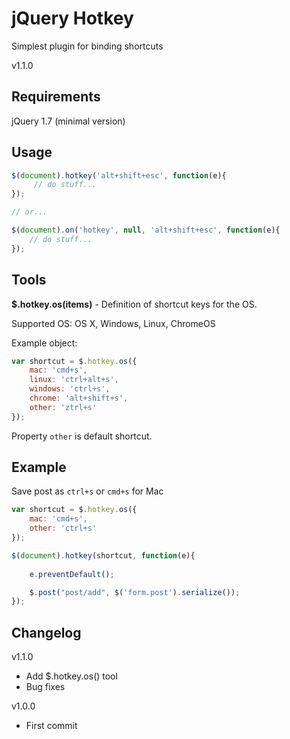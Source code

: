 jQuery Hotkey
=============

Simplest plugin for binding shortcuts

v1.1.0

Requirements
---------

jQuery 1.7 (minimal version)

Usage
-----

```js
$(document).hotkey('alt+shift+esc', function(e){
     // do stuff...
});

// or...

$(document).on('hotkey', null, 'alt+shift+esc', function(e){
    // do stuff...
});
```

Tools
-----

**$.hotkey.os(items)** - Definition of shortcut keys for the OS.

Supported OS: OS X, Windows, Linux, ChromeOS

Example object:

```js
var shortcut = $.hotkey.os({
	mac: 'cmd+s',
	linux: 'ctrl+alt+s',
	windows: 'ctrl+s',
	chrome: 'alt+shift+s',
	other: 'ztrl+s'
});
```
Property ```other``` is default shortcut.

Example
-------

Save post as ```ctrl+s``` or ```cmd+s``` for Mac

```js
var shortcut = $.hotkey.os({
	mac: 'cmd+s',
	other: 'ctrl+s'
});

$(document).hotkey(shortcut, function(e){
	
	e.preventDefault();

	$.post("post/add", $('form.post').serialize());
});
```

Changelog
---------

v1.1.0
* Add $.hotkey.os() tool
* Bug fixes

v1.0.0
* First commit